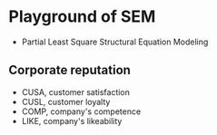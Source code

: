 # Playground of SEM

-   Partial Least Square Structural Equation Modeling

## Corporate reputation

-   CUSA, customer satisfaction
-   CUSL, customer loyalty
-   COMP, company's competence
-   LIKE, company's likeability
